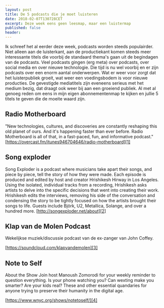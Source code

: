 ```yaml
---
layout: post
title: De 5 podcasts die je moet luisteren
date: 2018-02-07T130728CET
excerpt: Deze week eens geen leesmap, maar een luistermap
published: false
header:
---
```

Ik schreef het al eerder deze week, podcasts worden steeds populairder. Niet alleen aan de luisterkant, aan de productiekant komen steeds meer interessante titels die voorbij de standaard thema's gaan uit de begindagen van de podcasts. Veel podcasts gingen (erg meta) over podcasts, over social media en over nieuwe technologie. Die tijd is nu wel voorbij en er zijn podcasts over een enorm aantal onderwerpen. Wat er weer voor zorgt dat het luisterpubliek groeit, wat weer een voedingsbodem is voor nieuwe producties. De gevestigde mediatitels zijn eveneens serieus met het medium bezig, dat draagt ook weer bij aan een groeiend publiek. Al met al genoeg reden om eens in mijn eigen abonnementenmap te kijken en jullie 5 titels te geven die de moeite waard zijn.

## Radio Motherboard
"New technologies, cultures, and discoveries are constantly reshaping this old planet of ours. And it's happening faster than ever before. Radio Motherboard is all of that, in a fast-paced, fun, and informative podcast."
[https://overcast.fm/itunes946704646/radio-motherboard][1]

## Song exploder
Song Exploder is a podcast where musicians take apart their songs, and piece by piece, tell the story of how they were made. Each episode is produced and edited by host and creator Hrishikesh Hirway in Los Angeles. Using the isolated, individual tracks from a recording, Hrishikesh asks artists to delve into the specific decisions that went into creating their work. Hrishikesh edits the interviews, removing his side of the conversation and condensing the story to be tightly focused on how the artists brought their songs to life. Guests include Björk, U2, Metallica, Solange, and over a hundred more. 
[http://songexploder.net/about][2]


## Klap van de Molen Podcast
Wekelijkse muziek/discussie podcast van de ex-zanger van John Coffey.

[https://soundcloud.com/klapvandemolen][3]

## Note to Self
About the Show
Join host Manoush Zomorodi for your weekly reminder to question everything. Is your phone watching you? Can wexting make you smarter? Are your kids real? These and other essential quandaries for anyone trying to preserve their humanity in the digital age.

[https://www.wnyc.org/shows/notetoself/][4]

[1]:	https://overcast.fm/itunes946704646/radio-motherboard
[2]:	http://songexploder.net/about
[3]:	https://soundcloud.com/klapvandemolen
[4]:	https://www.wnyc.org/shows/notetoself/
